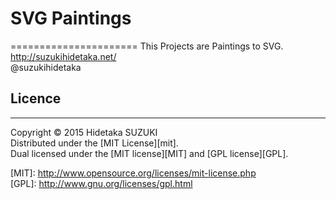 # SVG Paintings
======================
This Projects are Paintings to SVG.  
http://suzukihidetaka.net/  
@suzukihidetaka  
 
## Licence 
----------
Copyright &copy; 2015 Hidetaka SUZUKI  
Distributed under the [MIT License][mit].  
Dual licensed under the [MIT license][MIT] and [GPL license][GPL].  
 
[MIT]: <a href="http://www.opensource.org/licenses/mit-license.php" target="_blank" rel="noreferrer" style="cursor:help;display:inline !important;">http://www.opensource.org/licenses/mit-license.php</a>  
[GPL]: <a href="http://www.gnu.org/licenses/gpl.html" target="_blank" rel="noreferrer" style="cursor:help;display:inline !important;">http://www.gnu.org/licenses/gpl.html</a>